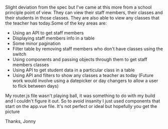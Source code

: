 Slight deviation from the spec but I've came at this more from a school principle point of view. They can view their staff members, their classes and their students in those classes. They are also able to view any classes that the teacher has today.Some of the key areas are:
- Using an API to get staff members
- Displaying staff members info in a table
- Some minor pagination
- Filter table by removing staff members who don't have classes using the switch
- Using components and passing objects through them to get staff members classes
- Using API to get student data in a particular class in a table
- Using API and filters to show any classes a teacher as today (Future work would involve using a datepicker or day changers to allow a user to flick between days)

My router.js file wasn't playing ball, it was something to do with my build and I couldn't figure it out. So to avoid insanity I just used components that start on the app.vue file. It's not perfect or ideal but hopefully you get the picture

Thanks,
Jonny
